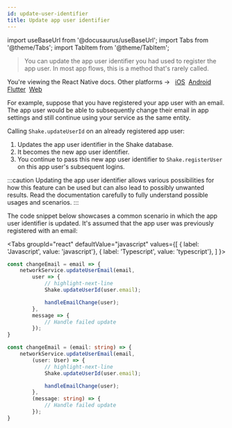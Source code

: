 ```yaml
---
id: update-user-identifier
title: Update app user identifier
---
```

import useBaseUrl from '@docusaurus/useBaseUrl';
import Tabs from '@theme/Tabs';
import TabItem from '@theme/TabItem';

>You can update the app user identifier you had used to register the app user. In most app flows, this is a method that's rarely called.

<p class="p2 mt-40">You're viewing the React Native docs. Other platforms → &nbsp;
<a href="/docs/ios/users/update-user-identifier/">iOS</a>&nbsp; 
<a href="/docs/android/users/update-user-identifier/">Android</a>&nbsp;
<a href="/docs/flutter/users/update-user-identifier/">Flutter</a>&nbsp;  
<a href="/docs/web/users/update-user-identifier/">Web</a>&nbsp;
</p>


For example, suppose that you have registered your app user with an email.
The app user would be able to subsequently change their email in app settings and still continue using your service as the same entity.

Calling `Shake.updateUserId` on an already registered app user:
1. Updates the app user identifier in the Shake database.
1. It becomes the new app user identifier.
1. You continue to pass this new app user identifier to `Shake.registerUser` on this app user's subsequent logins.

:::caution
Updating the app user identifier allows various possibilities for how this feature can be used
but can also lead to possibly unwanted results.
Read the documentation carefully to fully understand possible usages and scenarios.
:::

The code snippet below showcases a common scenario in which the app user identifier is updated.
It's assumed that the app user was previously registered with an email:

<Tabs
groupId="react"
defaultValue="javascript"
values={[
{ label: 'Javascript', value: 'javascript'},
{ label: 'Typescript', value: 'typescript'},
]
}>

<TabItem value="javascript">

```javascript title="index.js"
const changeEmail = email => {
    networkService.updateUserEmail(email,
        user => {
            // highlight-next-line
            Shake.updateUserId(user.email);

            handleEmailChange(user);
        },
        message => {
            // Handle failed update
        });
}
```

</TabItem>

<TabItem value="typescript">

```typescript title="index.ts"
const changeEmail = (email: string) => {
    networkService.updateUserEmail(email,
        (user: User) => {
            // highlight-next-line
            Shake.updateUserId(user.email);

            handleEmailChange(user);
        },
        (message: string) => {
            // Handle failed update
        });
}
```

</TabItem>
</Tabs>
